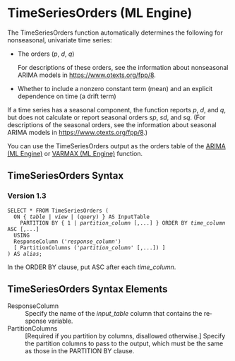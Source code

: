 <div class="nested0" aria-labelledby="ariaid-title1" topicindex="1" topicid="fwf1507221810968" id="fwf1507221810968"><h1 class="title topictitle1" id="ariaid-title1">TimeSeriesOrders (ML Engine)</h1><div class="body conbody"><div class="p">The TimeSeriesOrders function automatically determines the following for nonseasonal,
			univariate time series:
<ul class="ul" id="fwf1507221810968__ul_zdh_4pq_r1b">
<li class="li">The orders (<var class="keyword varname">p</var>, <var class="keyword varname">d</var>, <var class="keyword varname">q</var>)
<p class="p">For descriptions of these orders, see the information about nonseasonal ARIMA models in <a class="xref" href="https://www.otexts.org/fpp/8" target="_blank" title="" shape="rect">https://www.otexts.org/fpp/8</a>.</p></li>
<li class="li">Whether to include a nonzero constant term (mean) and an explicit dependence on
					time (a drift term)</li></ul></div>
<p class="p">If a time series has a seasonal component, the function reports <var class="keyword varname">p</var>, <var class="keyword varname">d</var>, and <var class="keyword varname">q</var>, but does not calculate or report seasonal orders <var class="keyword varname">sp</var>, <var class="keyword varname">sd</var>, and <var class="keyword varname">sq</var>. (For descriptions of the seasonal orders, see the information about seasonal ARIMA models in <a class="xref" href="https://www.otexts.org/fpp/8" target="_blank" title="" shape="rect">https://www.otexts.org/fpp/8</a>.) </p>
<p class="p">You can use the TimeSeriesOrders output as the orders table of the <a href="lla1558463669510.md#zsj1506019075317">ARIMA (ML Engine)</a> or <a href="lnd1558463317081.md#klg1507052716326">VARMAX (ML Engine)</a> function.</p></div><div class="topic reference nested1" aria-labelledby="ariaid-title2" topicindex="2" topicid="tmg1507221974506" xml:lang="en-us" lang="en-us" id="tmg1507221974506">
<h2 class="title topictitle2" id="ariaid-title2">TimeSeriesOrders Syntax</h2><div class="body refbody"><div class="section" id="tmg1507221974506__section_N10014_N10011_N10001">
<h3 class="title sectiontitle">Version <span>1.3</span></h3><pre class="pre codeblock" xml:space="preserve"><code>SELECT * FROM TimeSeriesOrders (   
  <span>ON { <var class="keyword varname">table</var> | <var class="keyword varname">view</var> | (<var class="keyword varname">query</var>) }</span> AS InputTable
    PARTITION BY { 1 | <var class="keyword varname">partition_column</var> [,...] } ORDER BY <var class="keyword varname">time_column</var> ASC [,...]
  USING      
  ResponseColumn ('<var class="keyword varname">response_column</var>')
  [ PartitionColumns ('<var class="keyword varname">partition_column</var>' [,...]) ]
) AS <var class="keyword varname">alias</var>;</code></pre>
<p class="p">In the ORDER BY clause, put ASC after each <var class="keyword varname">time_column</var>.</p></div></div></div><div class="topic reference nested1" aria-labelledby="ariaid-title3" topicindex="3" topicid="beo1507222823837" xml:lang="en-us" lang="en-us" id="beo1507222823837">
<h2 class="title topictitle2" id="ariaid-title3">TimeSeriesOrders Syntax Elements</h2><div class="body refbody"><div class="section" id="beo1507222823837__section_N10014_N10011_N10001"><dl class="dl parml"><dt class="dt pt dlterm">ResponseColumn</dt><dd class="dd pd">Specify the name of the <var class="keyword varname">input_table</var> column that contains the response variable.</dd><dt class="dt pt dlterm">PartitionColumns</dt><dd class="dd pd">[Required if you partition by columns, disallowed otherwise.] Specify the partition columns to pass to the output, which must be the same as those in the PARTITION BY clause.</dd></dl></div></div></div></div>
